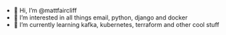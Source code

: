 - 👋 Hi, I’m @mattfaircliff
- 👀 I’m interested in all things email, python, django and docker
- 🌱 I’m currently learning kafka, kubernetes, terraform and other cool stuff
